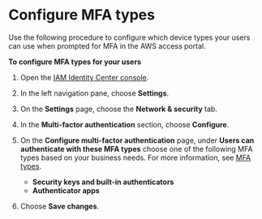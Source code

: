 # Configure MFA types<a name="how-to-configure-mfa-types"></a>

Use the following procedure to configure which device types your users can use when prompted for MFA in the AWS access portal\.

**To configure MFA types for your users**

1. Open the [IAM Identity Center console](https://console.aws.amazon.com/singlesignon)\.

1. In the left navigation pane, choose **Settings**\.

1. On the **Settings** page, choose the **Network & security** tab\.

1. In the **Multi\-factor authentication** section, choose **Configure**\.

1. On the **Configure multi\-factor authentication** page, under **Users can authenticate with these MFA types** choose one of the following MFA types based on your business needs\. For more information, see [MFA types](mfa-types.md)\.
   + **Security keys and built\-in authenticators**
   + **Authenticator apps**

1. Choose **Save changes**\.